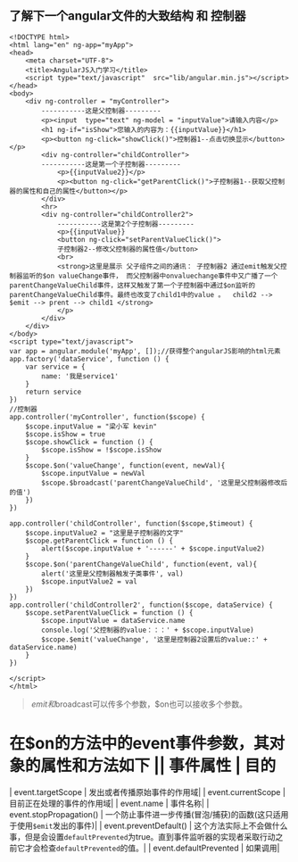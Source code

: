 ## 了解下一个angular文件的大致结构 和 控制器

```
<!DOCTYPE html>
<html lang="en" ng-app="myApp">
<head>
    <meta charset="UTF-8">
    <title>AngularJS入门学习</title>
    <script type="text/javascript"  src="lib/angular.min.js"></script>
</head>
<body>
    <div ng-controller = "myController">
        -----------这是父控制器---------
        <p><input  type="text" ng-model = "inputValue">请输入内容</p>
        <h1 ng-if="isShow">您输入的内容为：{{inputValue}}</h1>
        <p><button ng-click="showClick()">控制器1--点击切换显示</button></p>
        <div ng-controller="childController">
        -----------这是第一个子控制器---------
            <p>{{inputValue2}}</p>
            <p><button ng-click="getParentClick()">子控制器1--获取父控制器的属性和自己的属性</button></p>
        </div>
        <hr>
        <div ng-controller="childController2">
            -----------这是第2个子控制器---------
            <p>{{inputValue}}
            <button ng-click="setParentValueClick()">
            子控制器2--修改父控制器的属性值</button>
            <br>
            <strong>这里是展示 父子组件之间的通讯： 子控制器2 通过emit触发父控制器监听的$on valueChange事件， 而父控制器中onvaluechange事件中又广播了一个parentChangeValueChild事件，这样又触发了第一个子控制器中通过$on监听的parentChangeValueChild事件。最终也改变了child1中的value 。  child2 --> $emit --> prent --> child1 </strong>
            </p>
        </div>
    </div>
</body>
<script type="text/javascript">
var app = angular.module('myApp', []);//获得整个angularJS影响的html元素
app.factory('dataService', function () {
    var service = {
        name: '我是service1'
    }
    return service
})
//控制器
app.controller('myController', function($scope) {
    $scope.inputValue = "梁小军 kevin"
    $scope.isShow = true
    $scope.showClick = function () {
        $scope.isShow = !$scope.isShow
    }
    $scope.$on('valueChange', function(event, newVal){
        $scope.inputValue = newVal
        $scope.$broadcast('parentChangeValueChild', '这里是父控制器修改后的值')
    })
})

app.controller('childController', function($scope,$timeout) {
    $scope.inputValue2 = "这里是子控制器的文字"
    $scope.getParentClick = function () {
        alert($scope.inputValue + '------' + $scope.inputValue2)
    }
    $scope.$on('parentChangeValueChild', function(event, val){
        alert('这里是父控制器触发子类事件', val)
        $scope.inputValue2 = val
    })
})
app.controller('childController2', function($scope, dataService) {
    $scope.setParentValueClick = function () {
        $scope.inputValue = dataService.name
        console.log('父控制器的value：：：' + $scope.inputValue)
        $scope.$emit('valueChange', '这里是控制器2设置后的value::' + dataService.name)
    }
})

</script>
</html>
```

> $emit和$broadcast可以传多个参数，$on也可以接收多个参数。

在$on的方法中的event事件参数，其对象的属性和方法如下
|| 事件属性	| 目的
==============================================================
| event.targetScope |	发出或者传播原始事件的作用域|
| event.currentScope |	目前正在处理的事件的作用域|
| event.name	| 事件名称|
| event.stopPropagation()	| 一个防止事件进一步传播(冒泡/捕获)的函数(这只适用于使用`$emit`发出的事件)|
| event.preventDefault() |	这个方法实际上不会做什么事，但是会设置`defaultPrevented`为true。直到事件监听器的实现者采取行动之前它才会检查`defaultPrevented`的值。|
| event.defaultPrevented	| 如果调用|

